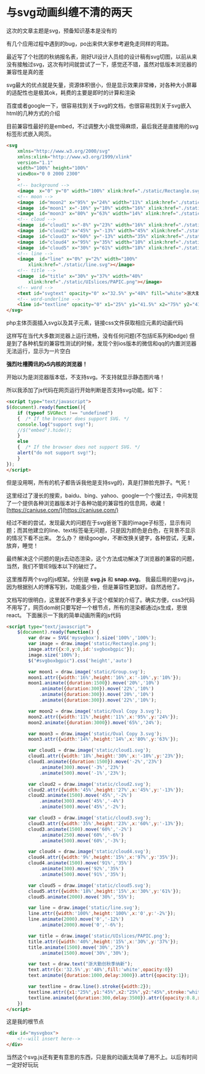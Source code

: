 # 与svg动画纠缠不清的两天


这次的文章主题是svg，预备知识基本是没有的

有几个应用过程中遇到的bug，po出来供大家参考避免走同样的弯路。

最近写了个社团的秋纳报名表，刚好UI设计人员给的设计稿有svg切图，以前从来没有接触过svg，这次有时间就尝试了一下，感觉还不错，虽然对低版本浏览器的兼容性是真的差

svg最大的优点就是矢量，资源体积很小，但是显示效果非常棒，对各种大小屏幕的适配性也是极其ok，耗费的主要是即时的计算和渲染

百度或者google一下，很容易找到关于svg的文档，也很容易找到关于svg嵌入html的几种方式的介绍

目前兼容性最好的是embed，不过调整大小我觉得麻烦，最后我还是直接用的svg标签形式嵌入网页。

```html
<svg 
    xmlns="http://www.w3.org/2000/svg"
    xmlns:xlink="http://www.w3.org/1999/xlink" 
    version="1.1"
    width="100%" height="100%"
    viewBox="0 0 2000 2300"
    >
    <!-- background -->
    <image  x="0" y="0" width="100%" xlink:href="./static/Rectangle.svg"></image>
    <!-- moon -->
    <image  id="moon2" x="95%" y="24%" width="11%" xlink:href="./static/Oval Copy 3.svg"></image>
    <image  id="moon1" x="-10%" y="10%" width="16%" xlink:href="./static/Group.svg"></image>
    <image  id="moon3" x="80%" y="63%" width="14%" xlink:href="./static/Oval Copy 3.svg"></image>
    <!-- cloud -->
    <image  id="cloud1" x="-8%" y="23%" width="16%" xlink:href="./static/cloud1.svg"></image>
    <image  id="cloud2" x="45%" y="-13%" width="45%" xlink:href="./static/cloud2.svg"></image>
    <image  id="cloud3" x="60%" y="-13%" width="35%" xlink:href="./static/cloud3.svg"></image>
    <image  id="cloud4" x="95%" y="35%" width="10%" xlink:href="./static/cloud4.svg"></image>
    <image  id="cloud5" x="30%" y="61%" width="18%" xlink:href="./static/cloud5.svg"></image>
    <!-- line -->
    <image  id="line" x="0%" y="2%" width="100%"
        xlink:href="./static/line.svg"></image>
    <!-- title -->
    <image  id="title" x="30%" y="37%" width="40%"
        xlink:href="./static/UIslices/PAPIC.png"></image>
    <!-- word -->
    <text id="svgtext" opacity="0" x="32.5%" y="48%" fill="white">浙大勤创秋季纳新</text>
    <!-- word-underline -->
    <line id="textline" opacity="0" x1="25%" y1="41.5%" x2="75%" y2="41.5%" stroke="white" stroke-width="2"/>
</svg>
```

php主体页面插入svg以及其子元素，链接css文件获取相应元素的动画代码

这样写在当代大多数浏览器上运行流畅，没有任何问题(不包括IE系列和edge) 但是到了各种机型的兼容性测试的时候，发现个别ios版本的微信和qq的内置浏览器无法运行，显示为一片空白

**强烈吐槽腾讯的x5内核的浏览器！**

开始以为是浏览器版本低，不支持svg。不支持就显示静态图片咯！

所以我添加了js代码在网页运行开始判断是否支持svg功能。如下：

```html
<script type="text/javascript">
$(document).ready(function(){
    if (typeof SVGRect !== "undefined") 
    {  /* If the browser does support SVG. */ 
    console.log("support svg!");
    //$("embed").hide();
    }
    else 
    {  /* If the browser does not support SVG. */ 
    alert("do not support svg!");
    }
});
</script>
```

但是没用啊，所有的机子都告诉我他是支持svg的，真是打肿脸充胖子。气死！ 

这里经过了漫长的搜索，baidu、bing、yahoo、google一个个搜过去，中间发现了一个提供各种浏览器版本对于各种功能的兼容性的信息网，收藏！[https://caniuse.com/](https://caniuse.com/) 

经过不断的尝试，发现最大的问题在于svg爸爸下面的image子标签，显示有问题；而其他建立的line、text标签毫无问题，只是因为颜色是白色，在背景不显示的情况下看不出来。 怎么办？ 继续google，不断改换关键字，各种尝试，无果，放弃，睡觉！ 

最终解决这个问题的是js去动态渲染，这个方法成功解决了浏览器的兼容的问题，当然，我们不管IE9版本以下的破烂了。 

这里推荐两个svg的js框架。分别是 **svg.js** 和 **snap.svg**。 我最后用的是svg.js，因为根据别人的博客写到，功能虽少些，但是兼容性更加好。自然选他了。 

文档写的很明白，这里就不作更多关于这个框架的介绍了。确实方便，css3代码不用写了，网页dom树只要写好一个根节点，所有的渲染都通过js生成，恩很react。 下面展示一下我的简单动画所需的js代码

```html
<script type="text/javascript">
    $(document).ready(function() {
        var draw = SVG('mysvgbox').size('100%','100%');
        var image = draw.image('static/Rectangle.png');
        image.attr({x:0,y:0,id:'svgboxbgpic'});
        image.size('100%');
        $("#svgboxbgpic").css('height','auto')

        var moon1 = draw.image('static/Group.svg');
        moon1.attr({width:'16%',height:'16%',x:'-10%',y:'10%'});
        moon1.animate({duration:1500}).move('20%','10%')
            .animate({duration:300}).move('22%','10%')
            .animate({duration:300}).move('20%','10%')
            .animate({duration:300}).move('22%','10%');

        var moon2 = draw.image('static/Oval Copy 3.svg');
        moon2.attr({width:'11%',height:'11%',x:'95%',y:'24%'});
        moon2.animate({duration:3000}).move('65%','24%');   

        var moon3 = draw.image('static/Oval Copy 3.svg');
        moon3.attr({width:'14%',height:'14%',x:'80%',y:'63%'});

        var cloud1 = draw.image('static/cloud1.svg');
        cloud1.attr({width:'18%',height:'30%',x:'-10%',y:'23%'});
        cloud1.animate({duration:1500}).move('-2%','23%')
            .animate(300).move('-3%','23%')
            .animate(500).move('-1%','23%');  

        var cloud2 = draw.image('static/cloud2.svg');
        cloud2.attr({width:'45%',height:'27%',x:'45%',y:'-13%'});
        cloud2.animate(1500).move('45%','-2%')
            .animate(300).move('45%','-4%')
            .animate(500).move('45%','-2%');

        var cloud3 = draw.image('static/cloud3.svg');
        cloud3.attr({width:'35%',height:'23%',x:'60%',y:'-13%'});
        cloud3.animate(1500).move('60%','-2%')
            .animate(250).move('60%','-6%')
            .animate(500).move('60%','-3%');     

        var cloud4 = draw.image('static/cloud4.svg');
        cloud4.attr({width:'9%',height:'15%',x:'97%',y:'35%'});
        cloud4.animate(1500).move('91%','35%')
            .animate(300).move('92%','35%')
            .animate(500).move('91%','35%');

        var cloud5 = draw.image('static/cloud5.svg');
        cloud5.attr({width:'18%',height:'15%',x:'30%',y:'61%'}); 
        cloud5.animate(2000).move('30%','55%');

        var line = draw.image('static/line.svg');
        line.attr({width:'100%',height:'100%',x:'0',y:'-2%'});
        line.animate(2000).move('0','-12%')
            .animate(2000).move('0','-6%');  

        var title = draw.image('static/UIslices/PAPIC.png');
        title.attr({width:'40%',height:'15%',x:'30%',y:'37%'});
        title.animate(1500).move('30%','25%')
            .animate(1500).move('30%','30%');

        var text = draw.text("浙大勤创秋季纳新");
        text.attr({x:'32.5%',y:'48%',fill:'white',opacity:0})
        text.animate({duration:1000,delay:3000}).attr({opacity:1});

        var textline = draw.line().stroke({width:2});
        textline.attr({x1:"25%",y1:"45%",x2:"25%",y2:"45%",stroke:"white",opacity:0});
        textline.animate({duration:300,delay:3500}).attr({opacity:0.8,x2:'75%'});
    })
</script>
```

这是我的根节点

```html
<div id="mysvgbox">
    <!--will insert here-->
</div>
```

当然这个svg.js还有更有意思的东西，只是我的动画太简单了用不上。以后有时间一定好好玩玩

